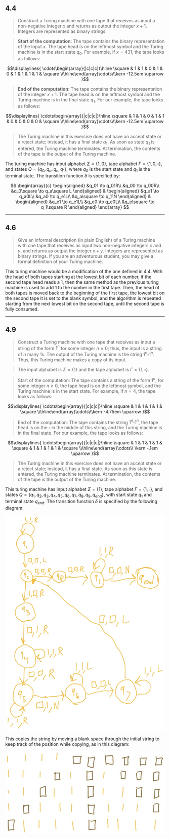 ## 4.4
> Construct a Turing machine with one tape that receives as input a non-negative integer $x$ and returns as output the integer $x + 1$. Integers are represented as binary strings.

> **Start of the computation**: The tape contains the binary representation of the input $x$. The tape head is on the leftmost symbol and the Turing machine is in the start state $q_0$. For example, if $x = 431$, the tape looks as follows:

$$\displaylines{
\cdots\begin{array}{|c|c|c|}\hline 
\square & 1 & 1 & 0 & 1 & 0 & 1 & 1 & 1 & 1 & \square
\\\hline\end{array}\cdots\\\kern -12.5em \uparrow
}$$
> **End of the computation**: The tape contains the binary representation of the integer $x + 1$. The tape head is on the leftmost symbol and the Turing machine is in the final state $q_1$. For our example, the tape looks as follows:

$$\displaylines{
\cdots\begin{array}{|c|c|c|}\hline 
\square & 1 & 1 & 0 & 1 & 1 & 0 & 0 & 0 & 0 & \square
\\\hline\end{array}\cdots\\\kern -12.5em \uparrow
}$$

> The Turing machine in this exercise does not have an accept state or a reject state; instead, it has a final state $q_1$. As soon as state $q_1$ is entered, the Turing machine terminates. At termination, the contents of the tape is the output of the Turing machine.

The turing machine has input alphabet $\Sigma = \{1,0\}$, tape alphabet $\Gamma = \{1,0,\square\}$, and states $Q=\{q_0,q_a,q_e,q_1\}$, where $q_0$ is the start state and $q_1$ is the terminal state. The transition function $\delta$ is specified by:

$$
\begin{array}{c}
	\begin{aligned}
		&q_01 \to q_01R\\
		&q_00 \to q_00R\\
		&q_0\square \to q_a\square L
	\end{aligned} & 
	\begin{aligned}
		&q_a1 \to q_a0L\\
		&q_a0 \to q_e1L\\
		&q_a\square \to q_11N
	\end{aligned} &
	\begin{aligned}
		&q_e1 \to q_e1L\\
		&q_e0 \to q_e0L\\
		&q_e\square \to q_1\square R
	\end{aligned}
\end{array}
$$

---

## 4.6
> Give an informal description (in plain English) of a Turing machine with one tape that receives as input two non-negative integers $x$ and $y$, and returns as output the integer $x + y$. Integers are represented as binary strings. If you are an adventurous student, you may give a formal definition of your Turing machine.

This turing machine would be a modification of the one defined in 4.4. With the head of both tapes starting at the lowest bit of each number, if the second tape head reads a 1, then the same method as the previous turing machine is used to add 1 to the number in the first tape. Then, the head of both tapes is moved back to the beginning of the first tape, the lowest bit on the second tape it is set to the blank symbol, and the algorithm is repeated starting from the next lowest bit on the second tape, until the second tape is fully consumed.

---

## 4.9
> Construct a Turing machine with one tape that receives as input a string of the form $1^n$ for some integer $n \geq 0$; thus, the input is a string of $n$ many $1$s. The output of the Turing machine is the string $1^n\square1^n$. Thus, this Turing machine makes a copy of its input.

> The input alphabet is $\Sigma = \{1\}$ and the tape alphabet is $\Gamma = \{1, \square\}$.

> Start of the computation: The tape contains a string of the form $1^n$, for some integer $n \geq 0$, the tape head is on the leftmost symbol, and the Turing machine is in the start state. For example, if $n = 4$, the tape looks as follows:

$$\displaylines{
\cdots\begin{array}{|c|c|c|}\hline 
\square & 1 & 1 & 1 & 1 & \square
\\\hline\end{array}\cdots\\\kern -4.75em \uparrow
}$$

> End of the computation: The tape contains the string $1^n\square1^n$, the tape head is on the $\square$ in the middle of this string, and the Turing machine is in the final state. For our example, the tape looks as follows:

$$\displaylines{
\cdots\begin{array}{|c|c|c|}\hline 
\square & 1 & 1 & 1 & 1 & \square & 1 & 1 & 1 & 1 & \square
\\\hline\end{array}\cdots\\ \kern -.1em \uparrow
}$$

> The Turing machine in this exercise does not have an accept state or a reject state; instead, it has a final state. As soon as this state is entered, the Turing machine terminates. At termination, the contents of the tape is the output of the Turing machine.

This turing machine has input alphabet $\Sigma = \{1\}$, tape alphabet $\Gamma = \{1,\square\}$, and states $Q=\{q_1, q_2,q_3,q_4,q_5,q_6,q_7,q_8,q_9,q_{\text{end}}\}$, with start state $q_1$ and terminal state $q_\text{end}$. The transition function $\delta$ is specified by the following diagram:

![](Attachments/turing%20copy%20diagram.jpg)

This copies the string by moving a blank space through the initial string to keep track of the position while copying, as in this diagram:

![](Attachments/turing%20copy%20example.jpg)
